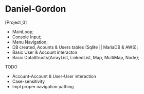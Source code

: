 # Daniel-Gordon
[Project_0]  
* MainLoop;  
* Console Input;  
* Menu Navigation;  
* DB created, Acounts & Users tables (Sqlite || MariaDB & AWS);
* Basic User & Account interacton
* Basic DataStructs{ArrayList, LinkedList, Map, MultiMap, Node};



TODO 
- Account-Account & User-User interaction
- Case-sensitivity
- Impl proper navigation pathing
